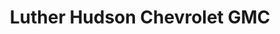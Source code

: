---
title: "Luther Hudson Chevrolet GMC"
url: /hudson/luther-hudson-chevrolet-gmc/
shop: Autohaus
---